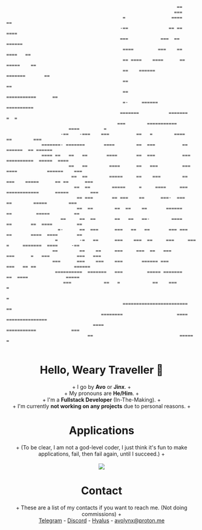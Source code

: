 ```                                             
                                                               ==                                             
                                                              ===                                             
                                           =                 ====                  ==                         
                                          -==               == ==                ====                         
                                          ===            ===  ==             ======                          
                                           ====         ===    ==         ====   ==                           
                                           == ====    ====      ==     =====    ==                            
                                           ==    ======          =======       ==                             
                                           ==                                  ==                             
                                           ==                ===========      ==                              
                                           =-     ======              ==========                              
                                          =======           =======         =  =                              
                                         ===        ===========                                               
                       ====         =                                                                         
                    -==    -===    ===          ==   =        ====                 ==        ===              
             =======- =======       ====        ==  ===          ==               ======  == ======           
             ==== ==   ==   ==       ====       ==  ===          ===          ==========  =====  ====         
                       ==   ==        ====      ==   ===         ===       ====           ======    ===       
                        ==  ==        =====     ==    ===        ==      ===    =====      == ==      ===     
                         ==  ==        =====     =     ====     ===      ============      =====        ===   
                          == ===       == ===    ==      ===-  ===                ==        =====        ===  
                          ==  ==        ==  ==    ==       ======                ==         =====         ==  
                    ==     ==  ==       ==   ==   ==-        ====               ==       ==  ====         ==  
                   =-      ==  ===      ===   ==   ==       === ===            ==       ====  ====       ==   
                  =        -=   ==      ===    ===  ==     ===     ===         =     =======  ====     -==    
                 ==        ==    ==     ===     ===  ==   ===        ===      =   ===          ===   ===      
                 ===      ===    ===    ===       ====== ===           ===   == ==              ======        
                  ==========  =======   ===         ===== =======       ==  ====              =====           
                     ===            ==   =            ==    ===                              =                
                                                                                   =                         
                                           ========================                 ==                       
                                   ========                    ====       ===============                    
                                ====                         ===========             ===                   
                              ==                                =====                  =
                                                  
```
<h1 align="center">Hello, Weary Traveller 👋</h1>
<p align="center">
+ I go by <strong>Avo</strong> or <strong>Jinx</strong>. +<br>
+ My pronouns are <strong>He/Him</strong>. +<br>
+ I'm a <strong>Fullstack Developer</strong> (In-The-Making). +<br>
+ I'm currently <strong>not working on any projects</strong> due to personal reasons. +
</p>

<h1 align="center">Applications</h1>
<p align="center">
  + (To be clear, I am not a god-level coder, I just think it's fun to make applications, fail, then fail again, until I succeed.) +<br><br>
  <a href="https://skillicons.dev">
    <img src="https://skillicons.dev/icons?i=ts,js,lua,cpp,vscode,py,html,cs,mongodb,mysql,visualstudio,md&theme=dark&perline=4" />
  </a>
</p>

<h1 align="center">Contact</h1>
<p align="center">
  + These are a list of my contacts if you want to reach me. (Not doing commissions) +<br>
  <a href="https://t.me/avothejinxed/">Telegram</a> - 
  <a href="https://discordapp.com/users/1310647528911274096">Discord</a> - 
  <a href="https://hyalus.app/add/avo/">Hyalus</a> - 
  <a href="mailto:avolynx@proton.me">avolynx@proton.me</a>
</p>


